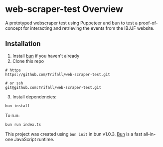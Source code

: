 # web-scraper-test Overview

A prototyped webscraper test using Puppeteer and bun to test a proof-of-concept for interacting and retrieving the events from the IBJJF website.

## Installation

1. Install [bun](https://bun.sh/) if you haven't already
2. Clone this repo 
```
# https
https://github.com/Trifall/web-scraper-test.git

# or ssh
git@github.com:Trifall/web-scraper-test.git
```

3. Install dependencies:

```bash
bun install
```

To run:

```bash
bun run index.ts
```

This project was created using `bun init` in bun v1.0.3. [Bun](https://bun.sh) is a fast all-in-one JavaScript runtime.
